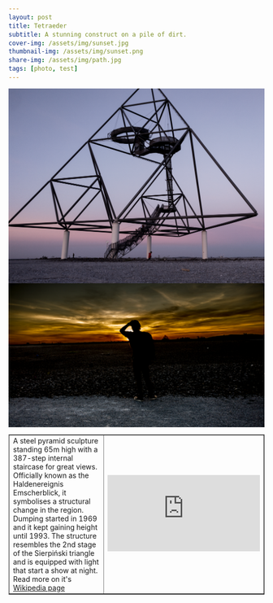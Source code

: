 ```yaml
---
layout: post
title: Tetraeder
subtitle: A stunning construct on a pile of dirt.
cover-img: /assets/img/sunset.jpg
thumbnail-img: /assets/img/sunset.png
share-img: /assets/img/path.jpg
tags: [photo, test]
---
```


<p><img src="/assets/img/tetraeder.png" alt="Sunset Tetraeder" sizes="687px" style="display: block; margin-left: auto; margin-right: auto;" /><img src="/assets/img/sunset.png" alt="Purple set" sizes="687px" style="display: block; margin-left: auto; margin-right: auto;" /></p>

<table border="1" style="border-collapse: collapse; width: 100%;">
<tbody>
<tr>
<td style="width: 50%;">
<div>
<div><span>A steel pyramid sculpture standing 65m high with a 387-step internal staircase for great views.</span></div>
<div><span>Officially known as the Haldenereignis Emscherblick, it symbolises a structural change in the region. Dumping started in 1969 and it kept gaining height until 1993. The structure resembles the 2nd stage of the Sierpiński triangle and is equipped with light that start a show at night. </span></div>
<div style="text-align: left;"><span>Read more on it's <a href="https://en.wikipedia.org/wiki/Tetrahedron_in_Bottrop">Wikipedia page</a></span></div>
</div>
</td>
<td style="width: 50%;"><iframe style="border: 0;" src="https://www.google.com/maps/embed?pb=!1m18!1m12!1m3!1d2482.226933226827!2d6.95763681592557!3d51.52739741706158!2m3!1f0!2f0!3f0!3m2!1i1024!2i768!4f13.1!3m3!1m2!1s0x47b8e9739d09d6ff%3A0xf136ae44968e98d5!2sTetraeder!5e0!3m2!1sen!2sde!4v1615407140972!5m2!1sen!2sde" allowfullscreen="allowfullscreen" loading="lazy"></iframe></td>
</tr>
</tbody>
</table>
